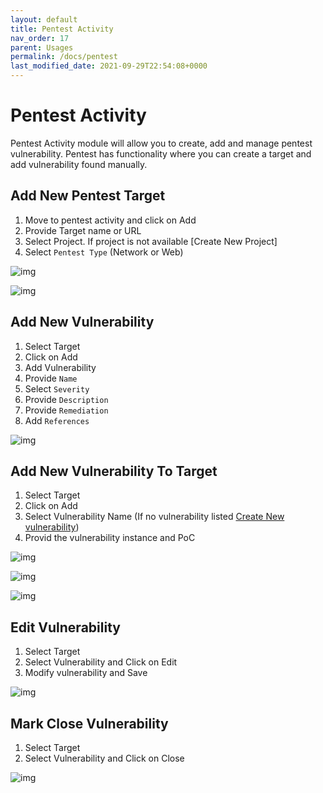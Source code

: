 ```yaml
---
layout: default
title: Pentest Activity
nav_order: 17
parent: Usages
permalink: /docs/pentest
last_modified_date: 2021-09-29T22:54:08+0000
---
```


# Pentest Activity

Pentest Activity module will allow you to create, add and manage pentest vulnerability. Pentest has functionality where you can create a target and add vulnerability found manually.

## Add New Pentest Target 

1. Move to pentest activity and click on Add 
2. Provide Target name or URL 
3. Select Project. If project is not available [Create New Project]
4. Select `Pentest Type` (Network or Web)

![img](img/pentest-activity/create.png)


![img](img/pentest-activity/pentest-target-created.png)


## Add New Vulnerability

1. Select Target 
2. Click on Add 
3. Add Vulnerability
4. Provide `Name` 
5. Select `Severity`
6. Provide `Description`
7. Provide `Remediation`
8. Add `References`

![img](img/pentest-activity/add-vulnerability.png)


## Add New Vulnerability To Target

1. Select Target 
2. Click on Add 
3. Select Vulnerability Name (If no vulnerability listed [Create New vulnerability](#add-new-vulnerability))
4. Provid the vulnerability instance and PoC

![img](img/pentest-activity/select-vulnerability.png)

![img](img/pentest-activity/add-vuln-target.png)

![img](img/pentest-activity/list-pentest.png)

## Edit Vulnerability 

1. Select Target
2. Select Vulnerability and Click on Edit 
3. Modify vulnerability and Save

![img](img/pentest-activity/edit-vuln.png)

## Mark Close Vulnerability 

1. Select Target
2. Select Vulnerability and Click on Close 

![img](img/pentest-activity/close-vuln.png)